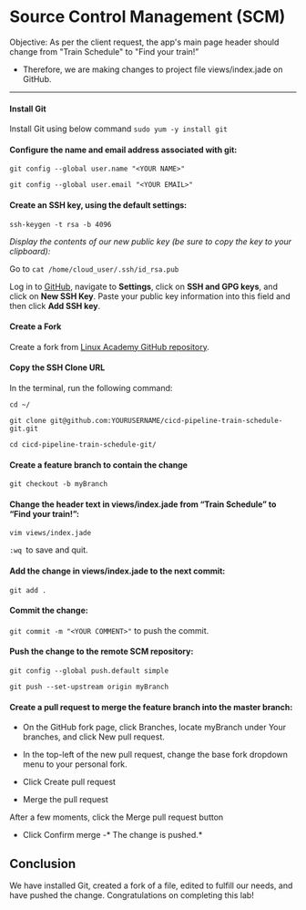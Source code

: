 # Source Control Management (SCM)

Objective: As per the client request, the app's main page header should change from "Train Schedule" to "Find your train!”
- Therefore, we are making changes to project file views/index.jade on GitHub.

-----------

#### Install Git
Install Git using below command 
`sudo yum -y install git`

#### Configure the name and email address associated with git:

`git config --global user.name "<YOUR NAME>"`

`git config --global user.email "<YOUR EMAIL>"`

#### Create an SSH key, using the default settings:

`ssh-keygen -t rsa -b 4096`

*Display the contents of our new public key (be sure to copy the key to your clipboard):*

Go to `cat /home/cloud_user/.ssh/id_rsa.pub`

Log in to [GitHub](https://github.com/ "GitHub"), navigate to **Settings**, click on **SSH and GPG keys**, and click on **New SSH Key**. Paste your public key information into this field and then click **Add SSH key**.

#### Create a Fork

Create a fork from [Linux Academy GitHub repository](https://github.com/linuxacademy/cicd-pipeline-train-schedule-git "Linux Academy GitHub repository").

#### Copy the SSH Clone URL

In the terminal, run the following command:

`cd ~/`

`git clone git@github.com:YOURUSERNAME/cicd-pipeline-train-schedule-git.git`

`cd cicd-pipeline-train-schedule-git/`

#### Create a feature branch to contain the change

`git checkout -b myBranch`

#### Change the header text in views/index.jade from “Train Schedule” to “Find your train!”:

`vim views/index.jade`

`:wq `to save and quit.

#### Add the change in views/index.jade to the next commit:

`git add .`

#### Commit the change:

`git commit -m "<YOUR COMMENT>"` to push the commit. 

#### Push the change to the remote SCM repository:

`git config --global push.default simple`

`git push --set-upstream origin myBranch`

#### Create a pull request to merge the feature branch into the master branch:

- On the GitHub fork page, click Branches, locate myBranch under Your branches, and click New pull request.

- In the top-left of the new pull request, change the base fork dropdown menu to your personal fork.

- Click Create pull request

- Merge the pull request

After a few moments, click the Merge pull request button
- Click Confirm merge
-* The change is pushed.*

## Conclusion
We have installed Git, created a fork of a file, edited to fulfill our needs, and have pushed the change. Congratulations on completing this lab!
